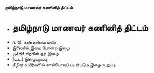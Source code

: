 **தமிழ்நாடு மாணவர் கணினித் திட்டம்**
- # தமிழ்நாடு மாணவர் கணினித் திட்டம்
- n. pl. கண்ணிமை மயிர்
- இலையில் இமை போன்ற இழை
- பூச்சிச் சிறகின் ஓர இழை
- (உட.) இழையுறுப்பு
- கீழின உயிர்களில் கால்போலப் பயன்படும் இழை உறுப்பு.

